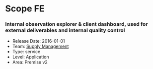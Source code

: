 # Scope FE
### Internal observation explorer & client dashboard, used for external deliverables and internal quality control
* Release Date: 2016-01-01
* Team: [Supply Management](./../teams/supply.md)
* Type: service
* Level: Application
* Area: Premise v2
